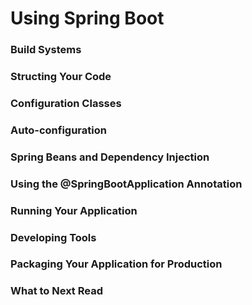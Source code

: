 # Using Spring Boot

### Build Systems

### Structing Your Code

### Configuration Classes

### Auto-configuration

### Spring Beans and Dependency Injection

### Using the @SpringBootApplication Annotation

### Running Your Application

### Developing Tools

### Packaging Your Application for Production

### What to Next Read
